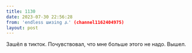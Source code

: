 ```yaml
---
title: 1130
date: 2023-07-30 22:56:28
from: 'endless шизing ⍼' (channel1162404975)
layout: post
---
```


Зашёл в тикток. Почувствовал, что мне больше этого не надо. Вышел.
